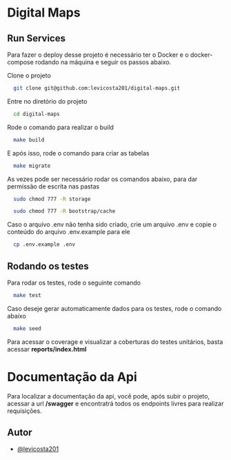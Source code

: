 
# Digital Maps


## Run Services

Para fazer o deploy desse projeto é necessário ter o Docker e o docker-compose rodando na máquina e seguir os passos abaixo.

Clone o projeto

```bash
  git clone git@github.com:levicosta201/digital-maps.git
```

Entre no diretório do projeto

```bash
  cd digital-maps
```

Rode o comando para realizar o build

```bash
  make build
```

E após isso, rode o comando para criar as tabelas

```bash
  make migrate
```

As vezes pode ser necessário rodar os comandos abaixo, para dar
permissão de escrita nas pastas

```bash
  sudo chmod 777 -R storage
```

```bash
  sudo chmod 777 -R bootstrap/cache
```

Caso o arquivo .env não tenha sido criado, crie um arquivo .env e copie o conteúdo do arquivo .env.example para ele

```bash
  cp .env.example .env
``` 

## Rodando os testes

Para rodar os testes, rode o seguinte comando

```bash
  make test
```
Caso deseje gerar automaticamente dados para os testes, rode o comando abaixo

```bash
  make seed
```

Para acessar o coverage e visualizar a coberturas do testes unitários, basta acessar **reports/index.html**


# Documentação da Api
Para localizar a documentação da api, você pode, após subir o projeto, acessar a url **/swagger** e encontratrá todos os endpoints livres para realizar requisições.



## Autor

- [@levicosta201](https://github.com/levicosta201/)




